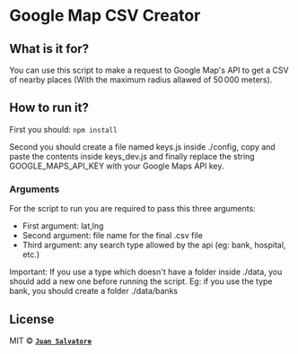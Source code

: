 # Google Map CSV Creator

## What is it for?

You can use this script to make a request to Google Map's API to get a CSV of nearby places (With the maximum radius allawed of 50 000 meters).

## How to run it?

First you should:
`npm install`

Second you should create a file named keys.js inside ./config, copy and paste the contents inside keys_dev.js and finally replace the string GOOGLE_MAPS_API_KEY with your Google Maps API key.

### Arguments

For the script to run you are required to pass this three arguments:

- First argument: lat,lng
- Second argument: file name for the final .csv file
- Third argument: any search type allowed by the api (eg: bank, hospital, etc.)

Important: If you use a type which doesn't have a folder inside ./data, you should add a new one before running the script. Eg: if you use the type bank, you should create a folder ./data/banks

## License

MIT © **[`Juan Salvatore`](http://juansalvatore.com)**
